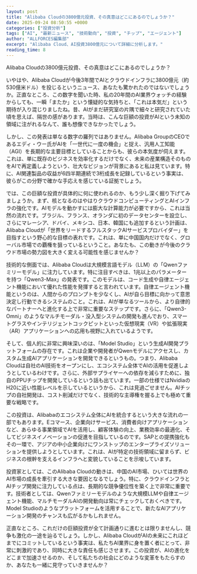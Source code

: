 ```yaml
---
layout: post
title: "Alibaba Cloudの3800億元投資、その真意はどこにあるのでしょうか？"
date: 2025-09-24 08:50:55 +0000
categories: ["投資分析"]
tags: ["AI", "最新ニュース", "技術動向", "投資", "チップ", "エージェント"]
author: "ALLFORCES編集部"
excerpt: "Alibaba Cloud、AI投資3800億元について詳細に分析します。"
reading_time: 8
---
```


Alibaba Cloudの3800億元投資、その真意はどこにあるのでしょうか？

いやはや、Alibaba Cloudが今後3年間でAIとクラウドインフラに3800億元（約530億米ドル）を投じるというニュース、あなたも驚かれたのではないでしょうか。正直なところ、この数字を聞いた時、私の20年間のAI業界ウォッチの経験からしても、一瞬「またか」という懐疑的な気持ちと、「これは本気だ」という期待が入り混じりましたね。昔、AIがまだ研究室の片隅で細々と研究されていた頃を思えば、隔世の感があります。当時は、こんな巨額の投資がAIという未知の領域に注がれるなんて、誰も想像できなかったでしょう。

しかし、この発表は単なる数字の羅列ではありません。Alibaba GroupのCEOであるエディ・ウー氏がAIを「一世代に一度の機会」と捉え、汎用人工知能（AGI）を長期的な主要目標としていることからも、彼らの本気度が伺えます。これは、単に既存のビジネスを効率化するだけでなく、未来の産業構造そのものをAIで再定義しようという、壮大なビジョンが背景にあると私は見ています。特に、AI関連製品の収益が6四半期連続で3桁成長を記録しているという事実は、彼らがこの分野で確かな手応えを感じている証拠でしょう。

では、この巨額な投資が具体的に何に使われるのか、もう少し深く掘り下げてみましょうか。まず、核となるのはやはりクラウドコンピューティングとAIインフラの強化です。AIモデルを動かすには膨大な計算能力が必要ですから、これは当然の流れです。ブラジル、フランス、オランダに初のデータセンターを設立し、さらにマレーシア、ドバイ、メキシコ、日本、韓国にも追加するという計画は、Alibaba Cloudが「世界をリードするフルスタックAIサービスプロバイダー」を目指すという野心的な目標の表れです。これは、単に中国国内だけでなく、グローバル市場での覇権を狙っているということ。あなたも、この動きが今後のクラウド市場の勢力図を大きく変える可能性を感じませんか？

技術的な側面では、Alibaba Cloudは大規模言語モデル（LLM）の「Qwenファミリーモデル」に注力しています。特に注目すべきは、1兆以上のパラメーターを持つ「Qwen3-Max」の発表です。このモデルは、コード生成や自律エージェント機能において優れた性能を発揮すると言われています。自律エージェント機能というのは、人間からのプロンプトを少なくし、AIが自ら目標に向かって意思決定し行動できるシステムのこと。これは、AIが単なるツールから、より自律的なパートナーへと進化する上で非常に重要なステップです。さらに、「Qwen3-Omni」のようなマルチモーダル・没入型システムの開発も進んでおり、スマートグラスやインテリジェントコックピットといった仮想現実（VR）や拡張現実（AR）アプリケーションへの応用も視野に入れているようです。

そして、個人的に非常に興味深いのは、「Model Studio」という生成AI開発プラットフォームの存在です。これは企業や開発者がQwenモデルにアクセスし、カスタム生成AIアプリケーションを開発できるというもの。つまり、Alibaba Cloudは自社のAI技術をオープンにし、エコシステム全体でAIの活用を促進しようとしているわけです。さらに、外部サプライヤーへの依存を減らすために、独自のPPUチップを開発しているという話も出ています。一部の仕様ではNvidiaのH20に近い性能レベルを示しているというから、これは見過ごせません。AIチップの自社開発は、コスト削減だけでなく、技術的な主導権を握る上でも極めて重要な戦略です。

この投資は、Alibabaのエコシステム全体にAIを統合するという大きな流れの一部でもあります。Eコマース、企業向けサービス、消費者向けアプリケーションなど、あらゆる事業領域でAIを活用し、顧客体験の向上、業務効率の最適化、そしてビジネスイノベーションの促進を目指しているのです。SAPとの提携強化もその一環で、アジアの中小企業向けにワンストップのエンタープライズソリューションを提供しようとしています。これは、AIが特定の技術領域に留まらず、ビジネスの根幹を支えるインフラへと変貌していることを示唆しています。

投資家としては、このAlibaba Cloudの動きは、中国のAI市場、ひいては世界のAI市場の成長を牽引する大きな要因となるでしょう。特に、クラウドインフラとAIチップ開発に注力している点は、長期的な競争優位性を築く上で非常に重要です。技術者としては、Qwenファミリーモデルのような大規模LLMや自律エージェント機能、マルチモーダルAIの開発動向は常にチェックしておくべきです。Model Studioのようなプラットフォームを活用することで、新たなAIアプリケーション開発のチャンスも広がるかもしれません。

正直なところ、これだけの巨額投資が全て計画通りに進むとは限りませんし、競争も激化の一途を辿るでしょう。しかし、Alibaba CloudがAIの未来にこれほどまでにコミットしているという事実は、私たちAI業界に身を置く者にとって、非常に刺激的であり、同時に大きな責任も感じさせます。この投資が、AIの進化をどこまで加速させるのか、そして私たちの社会にどのような変革をもたらすのか、あなたも一緒に見守っていきませんか？


